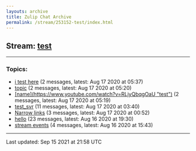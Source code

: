 ```yaml
---
layouts: archive
title: Zulip Chat Archive
permalink: /stream/253152-test/index.html
---
```


## Stream: [test](http://vishnuks.com/zulip-archive-action-test-2/stream/253152-test/index.html)
---

### Topics:

* [i test here](topic/i.20test.20here.html) (2 messages, latest: Aug 17 2020 at 05:37)
* [topic](topic/topic.html) (2 messages, latest: Aug 17 2020 at 05:20)
* [\[name\](https://www.youtube.com/watch?v=RLjyQbqgOaU "test")](topic/.5Bname.5D(https.3A.2F.2Fwww.2Eyoutube.2Ecom.2Fwatch.3Fv.3DRLjyQbqgOaU.20.22test.22).html) (2 messages, latest: Aug 17 2020 at 05:19)
* [test_svr](topic/test_svr.html) (11 messages, latest: Aug 17 2020 at 03:40)
* [Narrow links](topic/Narrow.20links.html) (3 messages, latest: Aug 17 2020 at 00:52)
* [hello](topic/hello.html) (23 messages, latest: Aug 16 2020 at 19:30)
* [stream events](topic/stream.20events.html) (4 messages, latest: Aug 16 2020 at 15:43)

<hr><p>Last updated: Sep 15 2021 at 21:58 UTC</p>